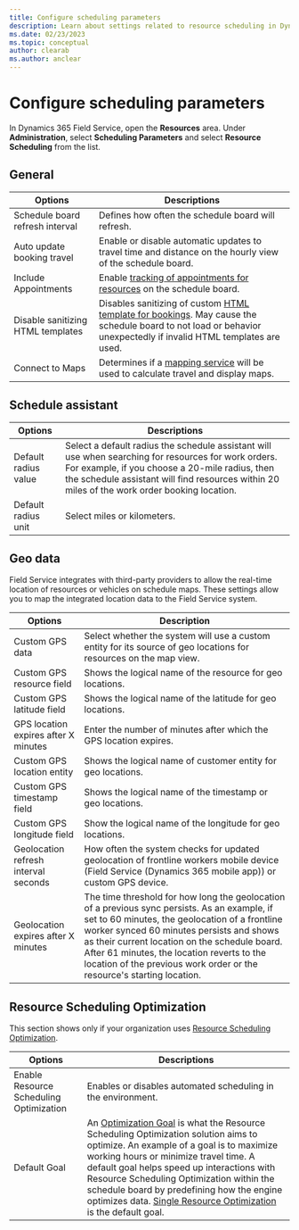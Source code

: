 ```yaml
---
title: Configure scheduling parameters
description: Learn about settings related to resource scheduling in Dynamics 365 Field Service.
ms.date: 02/23/2023
ms.topic: conceptual
author: clearab
ms.author: anclear
---
```


# Configure scheduling parameters

In Dynamics 365 Field Service, open the **Resources** area. Under **Administration**, select **Scheduling Parameters** and select **Resource Scheduling** from the list.

## General

| Options | Descriptions |
| --- | --- |
| Schedule board refresh interval | Defines how often the schedule board will refresh. |
| Auto update booking travel | Enable or disable automatic updates to travel time and distance on the hourly view of the schedule board. |
| Include Appointments | Enable [tracking of appointments for resources](./appointment-scheduling.md) on the schedule board. |
| Disable sanitizing HTML templates | Disables sanitizing of custom [HTML template for bookings](./booking-template.md). May cause the schedule board to not load or behavior unexpectedly if invalid HTML templates are used. |
| Connect to Maps | Determines if a [mapping service](./field-service-maps-address-locations.md) will be used to calculate travel and display maps. |

## Schedule assistant

| Options | Descriptions |
| --- | --- |
| Default radius value    |   Select a default radius the schedule assistant will use when searching for resources for  work orders. For example, if you choose a 20-mile radius, then the schedule assistant will find resources within 20 miles of the work order  booking location.   |
| Default radius unit     |    Select miles or kilometers.      |

## Geo data

Field Service integrates with third-party providers to allow the real-time location of resources or vehicles on schedule maps. These settings allow you to map the integrated location data to the Field Service system.
  
|  Options  |  Description   |  
|-------------|-----------------|  
| Custom GPS data | Select whether the system will use a custom entity for its source of geo locations for resources on the map view.|  
| Custom GPS resource field | Shows the logical name of the resource for geo locations.|  
| Custom GPS latitude field | Shows the logical name of the latitude for geo locations.|  
| GPS location expires after X minutes | Enter the number of minutes after which the GPS location expires.|  
| Custom GPS location entity | Shows the logical name of customer entity for geo locations.|  
| Custom GPS timestamp field | Shows the logical name of the timestamp or geo locations.|  
| Custom GPS longitude field | Show the logical name of the longitude for geo locations.|  
|  Geolocation refresh interval seconds    |   How often the system checks for updated geolocation of frontline workers mobile device (Field Service (Dynamics 365 mobile app)) or custom GPS device.   |
|  Geolocation expires after X minutes   |   The time threshold for how long the geolocation of a previous sync persists. As an example, if set to 60 minutes, the geolocation of a frontline worker synced 60 minutes persists and shows as their current location on the schedule board. After 61 minutes, the location reverts to the location of the previous work order or the resource's starting location.    |

## Resource Scheduling Optimization

This section shows only if your organization uses [Resource Scheduling Optimization](rso-overview.md).

| Options | Descriptions |
| --- | --- |
|  Enable Resource Scheduling Optimization    |   Enables or disables automated scheduling in the environment.   |
|  Default Goal   |   An [Optimization Goal](rso-optimization-goal.md) is what the Resource Scheduling Optimization solution aims to optimize. An example of a goal is to maximize working hours or minimize travel time. A default goal helps speed up interactions with Resource Scheduling Optimization within the schedule board by predefining how the engine optimizes data. [Single Resource Optimization](rso-single-resource-optimization.md) is the default goal.  |
